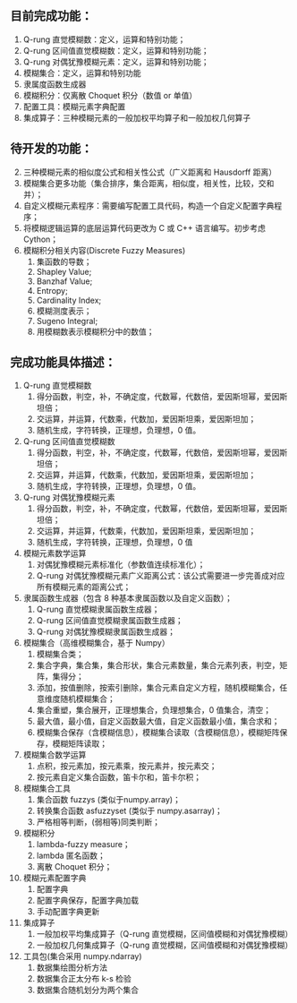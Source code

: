 ## 目前完成功能：
1. Q-rung 直觉模糊数：定义，运算和特别功能；
2. Q-rung 区间值直觉模糊数：定义，运算和特别功能；
3. Q-rung 对偶犹豫模糊元素：定义，运算和特别功能；
4. 模糊集合：定义，运算和特别功能
5. 隶属度函数生成器
6. 模糊积分：仅离散 Choquet 积分（数值 or 单值）
7. 配置工具：模糊元素字典配置
8. 集成算子：三种模糊元素的一般加权平均算子和一般加权几何算子

## 待开发的功能：
2. 三种模糊元素的相似度公式和相关性公式（广义距离和 Hausdorff 距离）
3. 模糊集合更多功能（集合排序，集合距离，相似度，相关性，比较，交和并）；
4. 自定义模糊元素程序：需要编写配置工具代码，构造一个自定义配置字典程序；
5. 将模糊逻辑运算的底层运算代码更改为 C 或 C++ 语言编写。初步考虑 Cython；
6. 模糊积分相关内容(Discrete Fuzzy Measures)
   1. 集函数的导数；
   2. Shapley Value;
   3. Banzhaf Value;
   4. Entropy;
   5. Cardinality Index;
   6. 模糊测度表示；
   7. Sugeno Integral;
   8. 用模糊数表示模糊积分中的数值；

## 完成功能具体描述：
1. Q-rung 直觉模糊数
   1. 得分函数，判空，补，不确定度，代数幂，代数倍，爱因斯坦幂，爱因斯坦倍；
   2. 交运算，并运算，代数乘，代数加，爱因斯坦乘，爱因斯坦加；
   3. 随机生成，字符转换，正理想，负理想，0 值。
2. Q-rung 区间值直觉模糊数
   1. 得分函数，判空，补，不确定度，代数幂，代数倍，爱因斯坦幂，爱因斯坦倍；
   2. 交运算，并运算，代数乘，代数加，爱因斯坦乘，爱因斯坦加；
   3. 随机生成，字符转换，正理想，负理想，0 值。
3. Q-rung 对偶犹豫模糊元素
   1. 得分函数，判空，补，不确定度，代数幂，代数倍，爱因斯坦幂，爱因斯坦倍；
   2. 交运算，并运算，代数乘，代数加，爱因斯坦乘，爱因斯坦加；
   3. 随机生成，字符转换，正理想，负理想，0 值
4. 模糊元素数学运算
   1. 对偶犹豫模糊元素标准化（参数值连续标准化）；
   2. Q-rung 对偶犹豫模糊元素广义距离公式：该公式需要进一步完善成对应所有模糊元素的距离公式；
5. 隶属函数生成器（包含 8 种基本隶属函数以及自定义函数）；
   1. Q-rung 直觉模糊隶属函数生成器；
   2. Q-rung 区间值直觉模糊隶属函数生成器；
   3. Q-rung 对偶犹豫模糊隶属函数生成器；
6. 模糊集合（高维模糊集合，基于 Numpy）
   1. 模糊集合类；
   2. 集合字典，集合集，集合形状，集合元素数量，集合元素列表，判空，矩阵，集得分；
   3. 添加，按值删除，按索引删除，集合元素自定义方程，随机模糊集合，任意维度随机模糊集合；
   4. 集合重塑，集合展开，正理想集合，负理想集合，0 值集合，清空；
   5. 最大值，最小值，自定义函数最大值，自定义函数最小值，集合求和；
   6. 模糊集合保存（含模糊信息），模糊集合读取（含模糊信息），模糊矩阵保存，模糊矩阵读取；
7. 模糊集合数学运算
   1. 点积，按元素加，按元素乘，按元素并，按元素交；
   2. 按元素自定义集合函数，笛卡尔和，笛卡尔积；
8. 模糊集合工具
   1. 集合函数 fuzzys (类似于numpy.array)；
   2. 转换集合函数 asfuzzyset (类似于 numpy.asarray)；
   3. 严格相等判断，(弱相等)同类判断；
9. 模糊积分
   1. lambda-fuzzy measure；
   2. lambda 匿名函数；
   3. 离散 Choquet 积分；
10. 模糊元素配置字典
    1. 配置字典
    2. 配置字典保存，配置字典加载
    3. 手动配置字典更新
11. 集成算子
    1. 一般加权平均集成算子（Q-rung 直觉模糊，区间值模糊和对偶犹豫模糊）
    2. 一般加权几何集成算子（Q-rung 直觉模糊，区间值模糊和对偶犹豫模糊）
12. 工具包(集合采用 numpy.ndarray)
    1. 数据集绘图分析方法
    2. 数据集合正太分布 k-s 检验
    3. 数据集合随机划分为两个集合